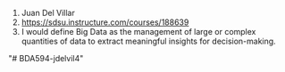 1. Juan Del Villar
2. https://sdsu.instructure.com/courses/188639
3. I would define Big Data as the management of large or complex quantities of data to extract meaningful insights for decision-making.

"# BDA594-jdelvil4" 
